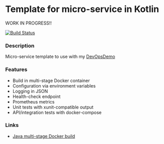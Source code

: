 # Template for micro-service in Kotlin #
WORK IN PROGRESS!!

[![Build Status](https://dev.azure.com/butzist/DevOpsDemo/_apis/build/status/DevOpsDemoTF.DevOpsDemo-template-Kotlin?branchName=master)](https://dev.azure.com/butzist/DevOpsDemo/_build/latest?definitionId=5&branchName=master)

### Description ###
Micro-service template to use with my [DevOpsDemo](https://github.com/butzist/DevOpsDemo)

### Features ###
* Build in multi-stage Docker container
* Configuration via environment variables
* Logging in JSON
* Health-check endpoint
* Prometheus metrics
* Unit tests with xunit-compatible output
* API/integration tests with docker-compose

### Links ###
* [Java multi-stage Docker build](http://paulbakker.io/java/docker-gradle-multistage/)